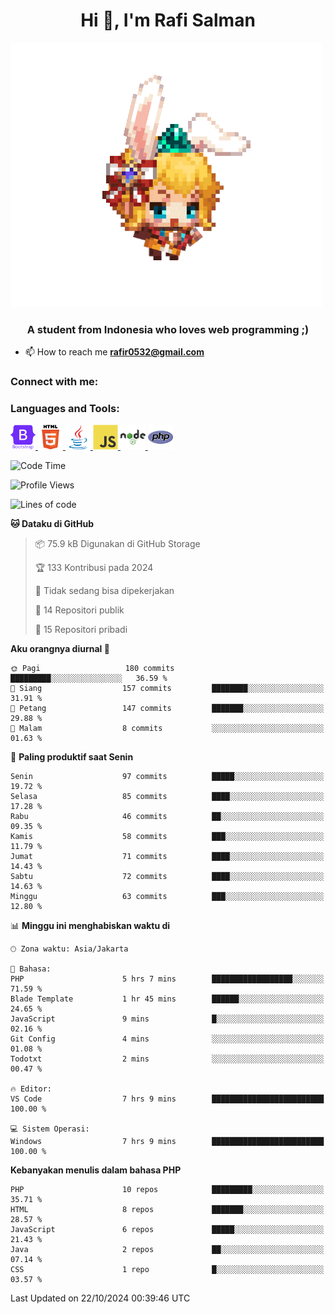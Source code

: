 <h1 align="center">Hi 👋, I'm Rafi Salman</h1>
<img src="img/lp.gif" /> 
<h3 align="center">A student from Indonesia who loves web programming ;)</h3>

- 📫 How to reach me **rafir0532@gmail.com**

<h3 align="left">Connect with me:</h3>
<p align="left">
</p>

<h3 align="left">Languages and Tools:</h3>
<p align="left"> <a href="https://getbootstrap.com" target="_blank" rel="noreferrer"> <img src="https://raw.githubusercontent.com/devicons/devicon/master/icons/bootstrap/bootstrap-plain-wordmark.svg" alt="bootstrap" width="40" height="40"/> </a> <a href="https://www.w3.org/html/" target="_blank" rel="noreferrer"> <img src="https://raw.githubusercontent.com/devicons/devicon/master/icons/html5/html5-original-wordmark.svg" alt="html5" width="40" height="40"/> </a> <a href="https://www.java.com" target="_blank" rel="noreferrer"> <img src="https://raw.githubusercontent.com/devicons/devicon/master/icons/java/java-original.svg" alt="java" width="40" height="40"/> </a> <a href="https://developer.mozilla.org/en-US/docs/Web/JavaScript" target="_blank" rel="noreferrer"> <img src="https://raw.githubusercontent.com/devicons/devicon/master/icons/javascript/javascript-original.svg" alt="javascript" width="40" height="40"/> </a> <a href="https://nodejs.org" target="_blank" rel="noreferrer"> <img src="https://raw.githubusercontent.com/devicons/devicon/master/icons/nodejs/nodejs-original-wordmark.svg" alt="nodejs" width="40" height="40"/> </a> <a href="https://www.php.net" target="_blank" rel="noreferrer"> <img src="https://raw.githubusercontent.com/devicons/devicon/master/icons/php/php-original.svg" alt="php" width="40" height="40"/> </a> </p>

<!--START_SECTION:waka-->
![Code Time](http://img.shields.io/badge/Code%20Time-188%20hrs%2041%20mins-blue)

![Profile Views](http://img.shields.io/badge/Profil%20dilihat-0-blue)

![Lines of code](https://img.shields.io/badge/Sejak%20Hello%20World%20aku%20telah%20menulis-851.4%20thousand%20baris%20kode-blue)

**🐱 Dataku di GitHub** 

> 📦 75.9 kB Digunakan di GitHub Storage 
 > 
> 🏆 133 Kontribusi pada 2024
 > 
> 🚫 Tidak sedang bisa dipekerjakan
 > 
> 📜 14 Repositori publik 
 > 
> 🔑 15 Repositori pribadi 
 > 
**Aku orangnya diurnal 🐤** 

```text
🌞 Pagi                   180 commits         █████████░░░░░░░░░░░░░░░░   36.59 % 
🌆 Siang                  157 commits         ████████░░░░░░░░░░░░░░░░░   31.91 % 
🌃 Petang                 147 commits         ███████░░░░░░░░░░░░░░░░░░   29.88 % 
🌙 Malam                  8 commits           ░░░░░░░░░░░░░░░░░░░░░░░░░   01.63 % 
```
📅 **Paling produktif saat Senin** 

```text
Senin                    97 commits          █████░░░░░░░░░░░░░░░░░░░░   19.72 % 
Selasa                   85 commits          ████░░░░░░░░░░░░░░░░░░░░░   17.28 % 
Rabu                     46 commits          ██░░░░░░░░░░░░░░░░░░░░░░░   09.35 % 
Kamis                    58 commits          ███░░░░░░░░░░░░░░░░░░░░░░   11.79 % 
Jumat                    71 commits          ████░░░░░░░░░░░░░░░░░░░░░   14.43 % 
Sabtu                    72 commits          ████░░░░░░░░░░░░░░░░░░░░░   14.63 % 
Minggu                   63 commits          ███░░░░░░░░░░░░░░░░░░░░░░   12.80 % 
```


📊 **Minggu ini menghabiskan waktu di** 

```text
🕑︎ Zona waktu: Asia/Jakarta

💬 Bahasa: 
PHP                      5 hrs 7 mins        ██████████████████░░░░░░░   71.59 % 
Blade Template           1 hr 45 mins        ██████░░░░░░░░░░░░░░░░░░░   24.65 % 
JavaScript               9 mins              █░░░░░░░░░░░░░░░░░░░░░░░░   02.16 % 
Git Config               4 mins              ░░░░░░░░░░░░░░░░░░░░░░░░░   01.08 % 
Todotxt                  2 mins              ░░░░░░░░░░░░░░░░░░░░░░░░░   00.47 % 

🔥 Editor: 
VS Code                  7 hrs 9 mins        █████████████████████████   100.00 % 

💻 Sistem Operasi: 
Windows                  7 hrs 9 mins        █████████████████████████   100.00 % 
```

**Kebanyakan menulis dalam bahasa PHP** 

```text
PHP                      10 repos            █████████░░░░░░░░░░░░░░░░   35.71 % 
HTML                     8 repos             ███████░░░░░░░░░░░░░░░░░░   28.57 % 
JavaScript               6 repos             █████░░░░░░░░░░░░░░░░░░░░   21.43 % 
Java                     2 repos             ██░░░░░░░░░░░░░░░░░░░░░░░   07.14 % 
CSS                      1 repo              █░░░░░░░░░░░░░░░░░░░░░░░░   03.57 % 
```




 Last Updated on 22/10/2024 00:39:46 UTC
<!--END_SECTION:waka-->
